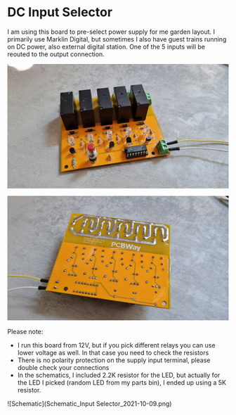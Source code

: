 # DC Input Selector
I am using this board to pre-select power supply for me garden layout. I primarily use Marklin Digital, but sometimes I also have guest trains running on DC power, also external digital station. One of the 5 inputs will be reouted to the output connection.

![Front](20211009_122202.jpg)

![Back](20211009_122211.jpg)

Please note:
- I run this board from 12V, but if you pick different relays you can use lower voltage as well. In that case you need to check the resistors
- There is no polarity protection on the supply input terminal, please double check your connections
- In the schematics, I included 2.2K resistor for the LED, but actually for the LED I picked (random LED from my parts bin), I ended up using a 5K resistor.

![Schematic](Schematic_Input Selector_2021-10-09.png)
